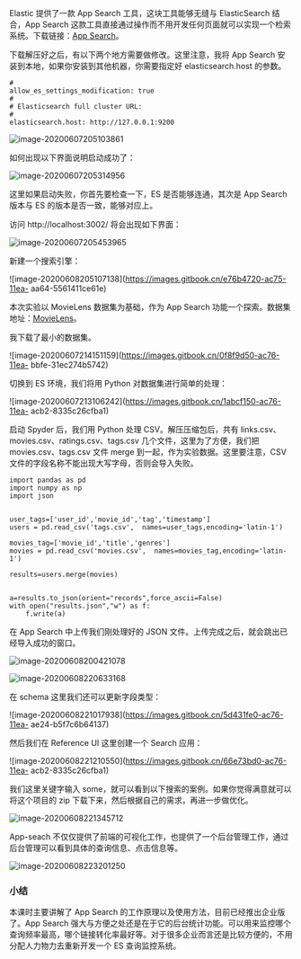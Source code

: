 Elastic 提供了一款 App Search 工具，这块工具能够无缝与 ElasticSearch 结合，App Search
这款工具直接通过操作而不用开发任何页面就可以实现一个检索系统。下载链接：[App
Search](https://www.elastic.co/downloads/past-releases/app-search-7-4-0)。

下载解压好之后，有以下两个地方需要做修改。这里注意，我将 App Search 安装到本地，如果你安装到其他机器，你需要指定好
elasticsearch.host 的参数。

    
    
    #
    allow_es_settings_modification: true
    #
    # Elasticsearch full cluster URL:
    #
    elasticsearch.host: http://127.0.0.1:9200
    

![image-20200607205103861](https://images.gitbook.cn/c98e51c0-ac75-11ea-8951-fd44b41d4a8a)

如何出现以下界面说明启动成功了：

![image-20200607205314956](https://images.gitbook.cn/d2864f30-ac75-11ea-a004-316ca14d0de8)

这里如果启动失败，你首先要检查一下，ES 是否能够连通，其次是 App Search 版本与 ES 的版本是否一致，能够对应上。

访问 http://localhost:3002/ 将会出现如下界面：

![image-20200607205453965](https://images.gitbook.cn/ddbe5190-ac75-11ea-9793-c52d403756b9)

新建一个搜索引擎：

![image-20200608205107138](https://images.gitbook.cn/e76b4720-ac75-11ea-
aa64-5561411ce61e)

本次实验以 MovieLens 数据集为基础，作为 App Search
功能一个探索。数据集地址：[MovieLens](https://grouplens.org/datasets/movielens/)。

我下载了最小的数据集。

![image-20200607214151159](https://images.gitbook.cn/0f8f9d50-ac76-11ea-
bbfe-31ec274b5742)

切换到 ES 环境，我们将用 Python 对数据集进行简单的处理：

![image-20200607213106242](https://images.gitbook.cn/1abcf150-ac76-11ea-
acb2-8335c26cfba1)

启动 Spyder 后，我们用 Python 处理 CSV。解压压缩包后，共有
links.csv、movies.csv、ratings.csv、tags.csv 几个文件，这里为了方便，我们把 movies.csv、tags.csv
文件 merge 到一起，作为实验数据。这里要注意，CSV 文件的字段名称不能出现大写字母，否则会导入失败。

    
    
    import pandas as pd
    import numpy as np
    import json
    
    
    user_tags=['user_id','movie_id','tag','timestamp']
    users = pd.read_csv('tags.csv',  names=user_tags,encoding='latin-1')
    
    movies_tag=['movie_id','title','genres']
    movies = pd.read_csv('movies.csv',  names=movies_tag,encoding='latin-1')
    
    results=users.merge(movies)
    
    
    a=results.to_json(orient="records",force_ascii=False)
    with open("results.json","w") as f:
        f.write(a)
    

在 App Search 中上传我们刚处理好的 JSON 文件。上传完成之后，就会跳出已经导入成功的窗口。

![image-20200608200421078](https://images.gitbook.cn/4a6bd240-ac76-11ea-89ce-91247f7c923b)

![image-20200608220633168](https://images.gitbook.cn/5293ae70-ac76-11ea-a004-316ca14d0de8)

在 schema 这里我们还可以更新字段类型：

![image-20200608221017938](https://images.gitbook.cn/5d431fe0-ac76-11ea-
ae24-b5f7c6b64137)

然后我们在 Reference UI 这里创建一个 Search 应用：

![image-20200608221210550](https://images.gitbook.cn/66e73bd0-ac76-11ea-
acb2-8335c26cfba1)

我们这里关键字输入 some，就可以看到以下搜索的案例。如果你觉得满意就可以将这个项目的 zip 下载下来，然后根据自己的需求，再进一步做优化。

![image-20200608221345712](https://images.gitbook.cn/720dd910-ac76-11ea-8951-fd44b41d4a8a)

App-seach 不仅仅提供了前端的可视化工作，也提供了一个后台管理工作，通过后台管理可以看到具体的查询信息、点击信息等。

![image-20200608223201250](https://images.gitbook.cn/7d63eac0-ac76-11ea-b8fa-67c56133b3a3)

### 小结

本课时主要讲解了 App Search 的工作原理以及使用方法，目前已经推出企业版了。App Search
强大与方便之处还是在于它的后台统计功能。可以用来监控哪个查询频率最高，哪个链接转化率最好等。对于很多企业而言还是比较方便的，不用分配人力物力去重新开发一个
ES 查询监控系统。

